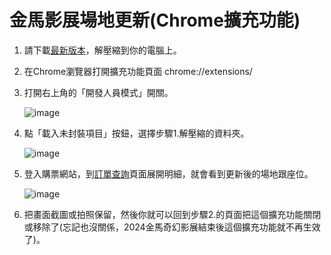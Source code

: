 # 金馬影展場地更新(Chrome擴充功能)

1. 請下載[最新版本](https://github.com/mehlavie/tghff_u/releases/download/1.0.1/TGHFFU_1.0.1.zip)，解壓縮到你的電腦上。
2. 在Chrome瀏覽器打開擴充功能頁面 chrome://extensions/
3. 打開右上角的「開發人員模式」開關。

    ![image](https://github.com/mehlavie/tghff_u/assets/4419617/aaac1a1d-64fc-4dbe-8793-2b7891ddc49a)
4. 點「載入未封裝項目」按鈕，選擇步驟1.解壓縮的資料夾。

    ![image](https://github.com/mehlavie/tghff_u/assets/4419617/8c522db1-d8fe-4c5e-beec-616185fdbad8)
5. 登入購票網站，到[訂單查詢](https://tghff.tixcraft.com/order)頁面展開明細，就會看到更新後的場地跟座位。

    ![image](https://github.com/mehlavie/tghff_u/assets/4419617/c792c155-f8f2-4ec9-8b90-68d6a1e1c1ff)
6. 把畫面截圖或拍照保留，然後你就可以回到步驟2.的頁面把這個擴充功能關閉或移除了(忘記也沒關係，2024金馬奇幻影展結束後這個擴充功能就不再生效了)。
